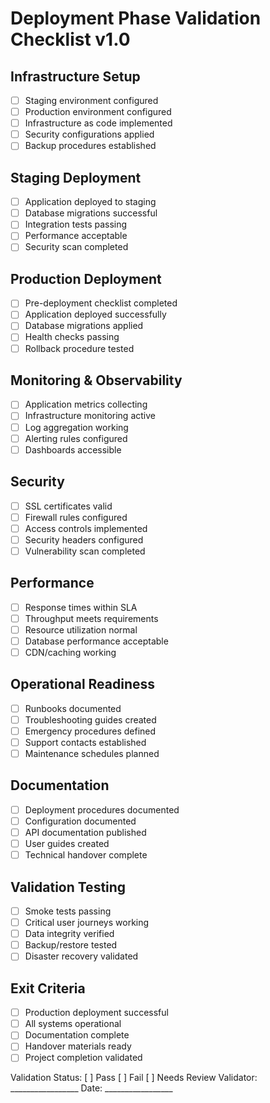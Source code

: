 # Deployment Phase Validation Checklist v1.0

## Infrastructure Setup
- [ ] Staging environment configured
- [ ] Production environment configured
- [ ] Infrastructure as code implemented
- [ ] Security configurations applied
- [ ] Backup procedures established

## Staging Deployment
- [ ] Application deployed to staging
- [ ] Database migrations successful
- [ ] Integration tests passing
- [ ] Performance acceptable
- [ ] Security scan completed

## Production Deployment
- [ ] Pre-deployment checklist completed
- [ ] Application deployed successfully
- [ ] Database migrations applied
- [ ] Health checks passing
- [ ] Rollback procedure tested

## Monitoring & Observability
- [ ] Application metrics collecting
- [ ] Infrastructure monitoring active
- [ ] Log aggregation working
- [ ] Alerting rules configured
- [ ] Dashboards accessible

## Security
- [ ] SSL certificates valid
- [ ] Firewall rules configured
- [ ] Access controls implemented
- [ ] Security headers configured
- [ ] Vulnerability scan completed

## Performance
- [ ] Response times within SLA
- [ ] Throughput meets requirements
- [ ] Resource utilization normal
- [ ] Database performance acceptable
- [ ] CDN/caching working

## Operational Readiness
- [ ] Runbooks documented
- [ ] Troubleshooting guides created
- [ ] Emergency procedures defined
- [ ] Support contacts established
- [ ] Maintenance schedules planned

## Documentation
- [ ] Deployment procedures documented
- [ ] Configuration documented
- [ ] API documentation published
- [ ] User guides created
- [ ] Technical handover complete

## Validation Testing
- [ ] Smoke tests passing
- [ ] Critical user journeys working
- [ ] Data integrity verified
- [ ] Backup/restore tested
- [ ] Disaster recovery validated

## Exit Criteria
- [ ] Production deployment successful
- [ ] All systems operational
- [ ] Documentation complete
- [ ] Handover materials ready
- [ ] Project completion validated

Validation Status: [ ] Pass [ ] Fail [ ] Needs Review
Validator: _________________ Date: _________________